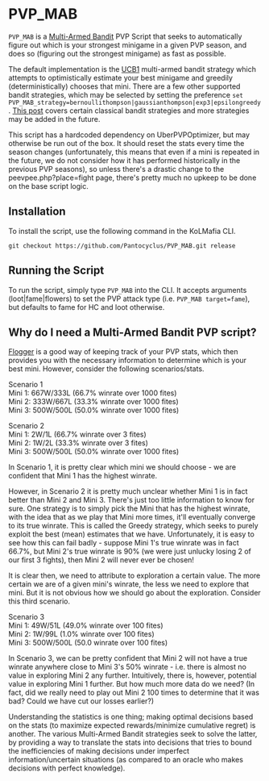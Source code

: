 # PVP_MAB

`PVP_MAB` is a [Multi-Armed Bandit](https://en.wikipedia.org/wiki/Multi-armed_bandit) PVP Script that seeks to automatically figure out which is your strongest minigame in a given PVP season, and does so (figuring out the strongest minigame) as fast as possible.

The default implementation is the [UCB1](https://jeremykun.com/2013/10/28/optimism-in-the-face-of-uncertainty-the-ucb1-algorithm/) multi-armed bandit strategy which attempts to optimistically estimate your best minigame and greedily (deterministically) chooses that mini. There are a few other supported bandit strategies, which may be selected by setting the preference `set PVP_MAB_strategy=bernoullithompson|gaussianthompson|exp3|epsilongreedy`. [This post](https://lilianweng.github.io/posts/2018-01-23-multi-armed-bandit/) covers certain classical bandit strategies and more strategies may be added in the future.

This script has a hardcoded dependency on UberPVPOptimizer, but may otherwise be run out of the box. It should reset the stats every time the season changes (unfortunately, this means that even if a mini is repeated in the future, we do not consider how it has performed historically in the previous PVP seasons), so unless there's a drastic change to the peevpee.php?place=fight page, there's pretty much no upkeep to be done on the base script logic.

## Installation

To install the script, use the following command in the KoLMafia CLI.

```text
git checkout https://github.com/Pantocyclus/PVP_MAB.git release
```

## Running the Script

To run the script, simply type `PVP_MAB` into the CLI. It accepts arguments (loot|fame|flowers) to set the PVP attack type (i.e. `PVP_MAB target=fame`), but defaults to fame for HC and loot otherwise.

## Why do I need a Multi-Armed Bandit PVP script?

[Flogger](https://github.com/DamianDominoDavis/kol-flogger) is a good way of keeping track of your PVP stats, which then provides you with the necessary information to determine which is your best mini. However, consider the following scenarios/stats.

Scenario 1<br/>
Mini 1: 667W/333L (66.7% winrate over 1000 fites)<br/>
Mini 2: 333W/667L (33.3% winrate over 1000 fites)<br/>
Mini 3: 500W/500L (50.0% winrate over 1000 fites)<br/>

Scenario 2<br/>
Mini 1: 2W/1L (66.7% winrate over 3 fites)<br/>
Mini 2: 1W/2L (33.3% winrate over 3 fites)<br/>
Mini 3: 500W/500L (50.0% winrate over 1000 fites)<br/>

In Scenario 1, it is pretty clear which mini we should choose - we are confident that Mini 1 has the highest winrate.

However, in Scenario 2 it is pretty much unclear whether Mini 1 is in fact better than Mini 2 and Mini 3. There's just too little information to know for sure. One strategy is to simply pick the Mini that has the highest winrate, with the idea that as we play that Mini more times, it'll eventually converge to its true winrate. This is called the Greedy strategy, which seeks to purely exploit the best (mean) estimates that we have. Unfortunately, it is easy to see how this can fail badly - suppose Mini 1's true winrate was in fact 66.7%, but Mini 2's true winrate is 90% (we were just unlucky losing 2 of our first 3 fights), then Mini 2 will never ever be chosen!

It is clear then, we need to attribute to exploration a certain value. The more certain we are of a given mini's winrate, the less we need to explore that mini. But it is not obvious how we should go about the exploration. Consider this third scenario.

Scenario 3<br/>
Mini 1: 49W/51L (49.0% winrate over 100 fites)<br/>
Mini 2: 1W/99L (1.0% winrate over 100 fites)<br/>
Mini 3: 500W/500L (50.0 winrate over 100 fites)<br/>

In Scenario 3, we can be pretty confident that Mini 2 will not have a true winrate anywhere close to Mini 3's 50% winrate - i.e. there is almost no value in exploring Mini 2 any further. Intuitively, there is, however, potential value in exploring Mini 1 further. But how much more data do we need? (In fact, did we really need to play out Mini 2 100 times to determine that it was bad? Could we have cut our losses earlier?)

Understanding the statistics is one thing; making optimal decisions based on the stats (to maximize expected rewards/minimize cumulative regret) is another. The various Multi-Armed Bandit strategies seek to solve the latter, by providing a way to translate the stats into decisions that tries to bound the inefficiencies of making decisions under imperfect information/uncertain situations (as compared to an oracle who makes decisions with perfect knowledge).
